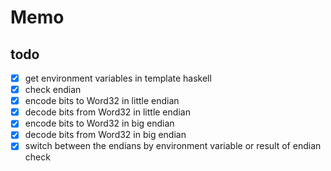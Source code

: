 Memo
====

todo
----

* [x] get environment variables in template haskell
* [x] check endian
* [x] encode bits to Word32 in little endian
* [x] decode bits from Word32 in little endian
* [x] encode bits to Word32 in big endian
* [x] decode bits from Word32 in big endian
* [x] switch between the endians by environment variable or result of endian check
